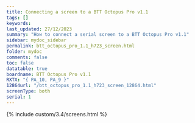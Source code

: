 ```yaml
---
title: Connecting a screen to a BTT Octopus Pro v1.1
tags: []
keywords: 
last_updated: 27/12/2023
summary: "How to connect a serial screen to a BTT Octopus Pro v1.1"
sidebar: mydoc_sidebar
permalink: btt_octopus_pro_1.1_h723_screen.html
folder: mydoc
comments: false
toc: false
datatable: true
boardname: BTT Octopus Pro v1.1
RXTX: "{ PA_10, PA_9 }"
12864url: "/btt_octopus_pro_1.1_h723_screen_12864.html"
screenType: both
serial: 1
---
```


{% include custom/3.4/screens.html %}
